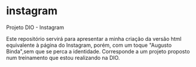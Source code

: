 # instagram
Projeto DIO - Instagram

Este repositório servirá para apresentar a  minha criação da versão html equivalente à página do Instagram, porém, com um toque "Augusto Binda",sem que se perca a identidade.
Corresponde a um projeto proposto num treinamento que estou realizando na DIO.
